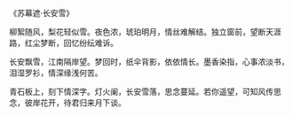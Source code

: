 《苏幕遮·长安雪》

柳絮随风，梨花轻似雪。夜色浓，琥珀明月，情丝难解结。独立窗前，望断天涯路，红尘梦断，回忆纷纭难诉。

长安飘雪，江南隔岸望。梦回时，纸伞背影，依依情长。墨香染指，心事浓淡书，泪湿罗衫，情深缘浅何苦。

青石板上，刻下情深字。灯火阑，长安雪落，思念蔓延。若你遥望，可知风传思念，彼岸花开，待君归来月下谈。